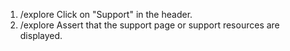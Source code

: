 1. /explore Click on "Support" in the header.
2. /explore Assert that the support page or support resources are displayed.